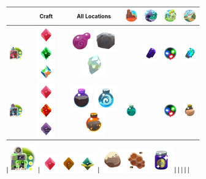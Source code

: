 |  | Craft | All Locations | ![](Images/Locations/The_Dry_Reef.webp) | ![](Images/Locations/Indigo_Quarry.webp) | ![](Images/Locations/The_Ancient_Ruins.webp) | ![](Images/Locations/The_Glass_Desert.webp) |
| :---: | :---: | :---: | :---: | :---: | :---: | :---: |
| ![](Images/Extractors/MasterDrill.webp) | ![All](Images/Plorts/PlortPINK.webp) ![All](Images/Plorts/PlortRAD.webp) ![All](Images/Plorts/PlortMOSAIC.webp) | ![All](Images/Resources/Jellystone.webp) ![All](Images/Resources/SlimeFossil.webp) ![All](Images/Resources/StrangeDiamond.webp) |  | ![](Images/Resources/Indigonium.webp) | ![](Images/Resources/Echoes.webp) | ![](Images/Resources/Glass_Shard.webp) |
| ![](Images/Extractors/MasterPump.webp) | ![All](Images/Plorts/PlortPINK.webp) ![All](Images/Plorts/PlortBOOM.webp) ![All](Images/Plorts/PlortDERVISH.webp) | ![All](Images/Resources/PrimordyOil.webp) ![All](Images/Resources/SpiralSteam.webp) ![All](Images/Resources/LavaDust.webp) | ![](Images/Resources/DeepBrine.webp) |  | ![](Images/Resources/Echoes.webp) | ![](Images/Resources/Silky_Sand.webp) |

| ![](Images/Extractors/MasterApiary.webp) | ![All](Images/Plorts/PlortPINK.webp) ![All](Images/Plorts/PlortHONEY.webp) ![All](Images/Plorts/PlortTANGLE.webp) | ![All](Images/Resources/BuzzWax.webp) ![All](Images/Resources/Hexacomb.webp) ![All](Images/Resources/RoyalJelly.webp) |  |  |  |  |


